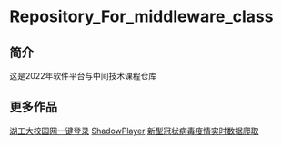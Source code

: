 # Repository_For_middleware_class

## 简介

这是2022年软件平台与中间技术课程仓库

## 更多作品

[湖工大校园网一键登录](https://github.com/shadowfish07/HBUT_auto_login_network)
[ShadowPlayer](https://github.com/shadowfish07/ShadowPlayer)
[新型冠状病毒疫情实时数据爬取](https://github.com/shadowfish07/2019-ncov)
